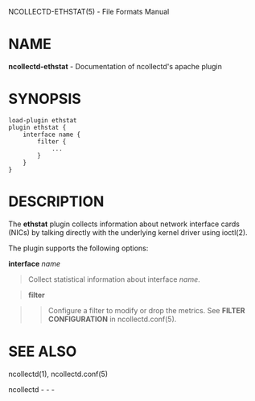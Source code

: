 NCOLLECTD-ETHSTAT(5) - File Formats Manual

# NAME

**ncollectd-ethstat** - Documentation of ncollectd's apache plugin

# SYNOPSIS

	load-plugin ethstat
	plugin ethstat {
	    interface name {
	        filter {
	            ...
	        }
	    }
	}

# DESCRIPTION

The **ethstat** plugin collects information about network interface cards
(NICs) by talking directly with the underlying kernel driver using
ioctl(2).

The plugin supports the following options:

**interface** *name*

> Collect statistical information about interface *name*.

> **filter**

> > Configure a filter to modify or drop the metrics.
> > See **FILTER CONFIGURATION** in
> > ncollectd.conf(5).

# SEE ALSO

ncollectd(1),
ncollectd.conf(5)

ncollectd - - -
